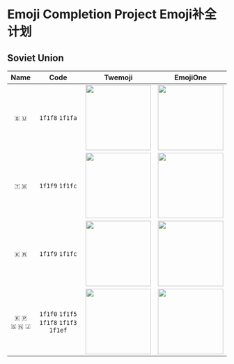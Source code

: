 # Emoji Completion Project  Emoji补全计划
 
## Soviet Union

| Name | Code | Twemoji | EmojiOne |
|:-:|:-:|:-:|:-:|
| `🇸` `🇺` | `1f1f8` `1f1fa` | <img src="https://raw.githubusercontent.com/RainySummerLuo/EmojiCompletionProject/main/draw/Twemoji/emoji_u1f1f8_1f1fa.png" width="150px" /> | <img src="https://raw.githubusercontent.com/RainySummerLuo/EmojiCompletionProject/main/draw/EmojiOne/emoji_u1f1f8_1f1fa.png" width="150px" /> |
| `🇹` `🇼` | `1f1f9` `1f1fc` | <img src="https://raw.githubusercontent.com/RainySummerLuo/EmojiCompletionProject/main/draw/Twemoji/emoji_u1f1f9_1f1fc.png" width="150px" /> | <img src="https://raw.githubusercontent.com/RainySummerLuo/EmojiCompletionProject/main/draw/EmojiOne/emoji_u1f1f9_1f1fc.png" width="150px" /> |
| `🇰` `🇷` | `1f1f9` `1f1fc` | <img src="https://raw.githubusercontent.com/RainySummerLuo/EmojiCompletionProject/main/draw/Twemoji/emoji_u1f1f0_1f1f7.png" width="150px" /> | <img src="https://raw.githubusercontent.com/RainySummerLuo/EmojiCompletionProject/main/draw/EmojiOne/emoji_u1f1f0_1f1f7.png" width="150px" /> |
| `🇰` `🇵`<br/>`🇸` `🇳` `🇯` | `1f1f0` `1f1f5`<br/>`1f1f8` `1f1f3` `1f1ef` | <img src="https://raw.githubusercontent.com/RainySummerLuo/EmojiCompletionProject/main/draw/Twemoji/emoji_u1f1f0_1f1f5_1f1f8_1f1f3_1f1ef.png" width="150px" /> | <img src="https://raw.githubusercontent.com/RainySummerLuo/EmojiCompletionProject/main/draw/EmojiOne/emoji_u1f1f0_1f1f5_1f1f8_1f1f3_1f1ef.png" width="150px" /> |
